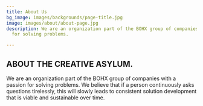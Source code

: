 ```yaml
---
title: About Us
bg_image: images/backgrounds/page-title.jpg
image: images/about/about-page.jpg
description: We are an organization part of the BOHX group of companies with a passion
  for solving problems.

---
```

## ABOUT THE CREATIVE ASYLUM.

We are an organization part of the BOHX group of companies with a passion for solving problems. We believe that if a person continuously asks questions tirelessly, this will slowly leads to consistent solution development that is viable and sustainable over time.